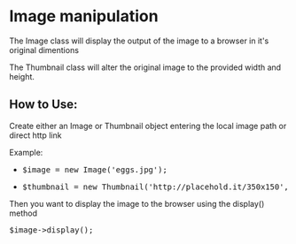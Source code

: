 <h1>Image manipulation</h1>
<p>The Image class will display the output of the image to a browser in it's original dimentions</p>
<p>The Thumbnail class will alter the original image to the provided width and height.</p>
<h2>How to Use:</h2>
<p>Create either an Image or Thumbnail object entering the local image path or direct http link</p>
<p>Example:</p>
<ul>
	<li><pre>$image = new Image('eggs.jpg');</pre></li>
	<li><pre>$thumbnail = new Thumbnail('http://placehold.it/350x150',350,150);</pre></li>
</ul>
<p>Then you want to display the image to the browser using the display() method</p>
<pre>$image->display();</pre>